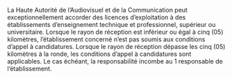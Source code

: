 La Haute Autorité de l’Audiovisuel et de la Communication peut exceptionnellement accorder des licences d’exploitation à des établissements d’enseignement technique et professionnel, supérieur ou universitaire.
Lorsque le rayon de réception est inférieur ou égal à cinq (05) kilomètres, l’établissement concerné n’est pas soumis aux conditions d’appel à candidatures.
Lorsque le rayon de réception dépasse les cinq (05) kilomètres à la ronde, les conditions d’appel à candidatures sont applicables.
Le cas échéant, la responsabilité incombe au 1 responsable de l’établissement.